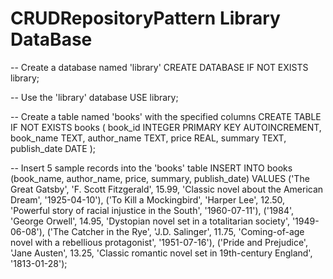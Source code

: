 # CRUDRepositoryPattern Library DataBase

-- Create a database named 'library'
CREATE DATABASE IF NOT EXISTS library;

-- Use the 'library' database
USE library;

-- Create a table named 'books' with the specified columns
CREATE TABLE IF NOT EXISTS books (
    book_id INTEGER PRIMARY KEY AUTOINCREMENT,
    book_name TEXT,
    author_name TEXT,
    price REAL,
    summary TEXT,
    publish_date DATE
);

-- Insert 5 sample records into the 'books' table
INSERT INTO books (book_name, author_name, price, summary, publish_date)
VALUES
    ('The Great Gatsby', 'F. Scott Fitzgerald', 15.99, 'Classic novel about the American Dream', '1925-04-10'),
    ('To Kill a Mockingbird', 'Harper Lee', 12.50, 'Powerful story of racial injustice in the South', '1960-07-11'),
    ('1984', 'George Orwell', 14.95, 'Dystopian novel set in a totalitarian society', '1949-06-08'),
    ('The Catcher in the Rye', 'J.D. Salinger', 11.75, 'Coming-of-age novel with a rebellious protagonist', '1951-07-16'),
    ('Pride and Prejudice', 'Jane Austen', 13.25, 'Classic romantic novel set in 19th-century England', '1813-01-28');
